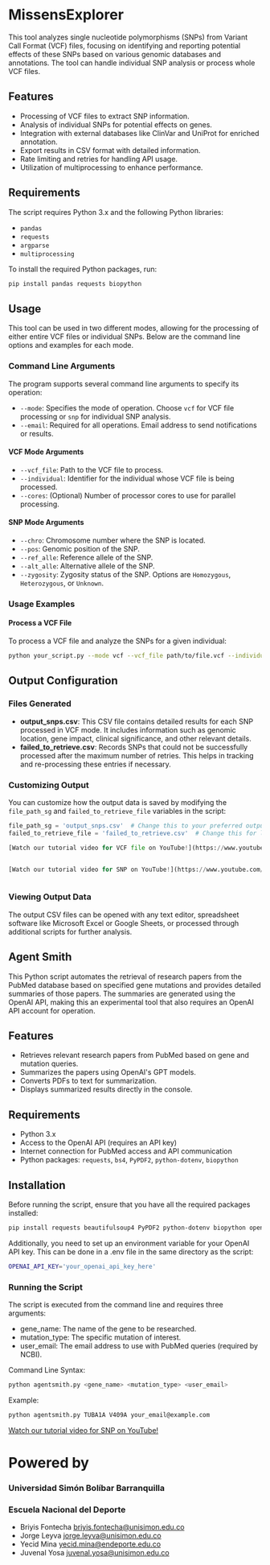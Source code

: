# MissensExplorer


This tool analyzes single nucleotide polymorphisms (SNPs) from Variant Call Format (VCF) files, focusing on identifying and reporting potential effects of these SNPs based on various genomic databases and annotations. The tool can handle individual SNP analysis or process whole VCF files.

## Features

- Processing of VCF files to extract SNP information.
- Analysis of individual SNPs for potential effects on genes.
- Integration with external databases like ClinVar and UniProt for enriched annotation.
- Export results in CSV format with detailed information.
- Rate limiting and retries for handling API usage.
- Utilization of multiprocessing to enhance performance.

## Requirements

The script requires Python 3.x and the following Python libraries:
- `pandas`
- `requests`
- `argparse`
- `multiprocessing`


To install the required Python packages, run:
```bash
pip install pandas requests biopython
```
## Usage

This tool can be used in two different modes, allowing for the processing of either entire VCF files or individual SNPs. Below are the command line options and examples for each mode.

### Command Line Arguments

The program supports several command line arguments to specify its operation:

- `--mode`: Specifies the mode of operation. Choose `vcf` for VCF file processing or `snp` for individual SNP analysis.
- `--email`: Required for all operations. Email address to send notifications or results.

#### VCF Mode Arguments

- `--vcf_file`: Path to the VCF file to process.
- `--individual`: Identifier for the individual whose VCF file is being processed.
- `--cores`: (Optional) Number of processor cores to use for parallel processing.

#### SNP Mode Arguments

- `--chro`: Chromosome number where the SNP is located.
- `--pos`: Genomic position of the SNP.
- `--ref_alle`: Reference allele of the SNP.
- `--alt_alle`: Alternative allele of the SNP.
- `--zygosity`: Zygosity status of the SNP. Options are `Homozygous`, `Heterozygous`, or `Unknown`.

### Usage Examples

#### Process a VCF File

To process a VCF file and analyze the SNPs for a given individual:

```bash
python your_script.py --mode vcf --vcf_file path/to/file.vcf --individual JohnDoe --email user@example.com --cores 4
```

## Output Configuration

### Files Generated

- **output_snps.csv**: This CSV file contains detailed results for each SNP processed in VCF mode. It includes information such as genomic location, gene impact, clinical significance, and other relevant details.
- **failed_to_retrieve.csv**: Records SNPs that could not be successfully processed after the maximum number of retries. This helps in tracking and re-processing these entries if necessary.

### Customizing Output

You can customize how the output data is saved by modifying the `file_path_sg` and `failed_to_retrieve_file` variables in the script:

```python
file_path_sg = 'output_snps.csv'  # Change this to your preferred output file path for successful SNP analyses
failed_to_retrieve_file = 'failed_to_retrieve.csv'  # Change this for logging failed SNP retrievals

[Watch our tutorial video for VCF file on YouTube!](https://www.youtube.com/watch?v=lduh43umNCc)


[Watch our tutorial video for SNP on YouTube!](https://www.youtube.com/watch?v=2y5LjD6Z92A)



```
### Viewing Output Data

The output CSV files can be opened with any text editor, spreadsheet software like Microsoft Excel or Google Sheets, or processed through additional scripts for further analysis.



## Agent Smith

This Python script automates the retrieval of research papers from the PubMed database based on specified gene mutations and provides detailed summaries of those papers. The summaries are generated using the OpenAI API, making this an experimental tool that also requires an OpenAI API account for operation.

## Features

- Retrieves relevant research papers from PubMed based on gene and mutation queries.
- Summarizes the papers using OpenAI's GPT models.
- Converts PDFs to text for summarization.
- Displays summarized results directly in the console.

## Requirements

- Python 3.x
- Access to the OpenAI API (requires an API key)
- Internet connection for PubMed access and API communication
- Python packages: `requests`, `bs4`, `PyPDF2`, `python-dotenv`, `biopython`

## Installation

Before running the script, ensure that you have all the required packages installed:

```bash
pip install requests beautifulsoup4 PyPDF2 python-dotenv biopython openai
```

Additionally, you need to set up an environment variable for your OpenAI API key. This can be done in a .env file in the same directory as the script:

```bash
OPENAI_API_KEY='your_openai_api_key_here'
```

### Running the Script

The script is executed from the command line and requires three arguments:

- gene_name: The name of the gene to be researched.
- mutation_type: The specific mutation of interest.
- user_email: The email address to use with PubMed queries (required by NCBI).

Command Line Syntax:

```bash
python agentsmith.py <gene_name> <mutation_type> <user_email>
```
Example:

```bash
python agentsmith.py TUBA1A V409A your_email@example.com
```

[Watch our tutorial video for SNP on YouTube!](https://www.youtube.com/watch?v=J19IQ_NZSGQ)



# Powered by

### Universidad Simón Bolíbar Barranquilla 
### Escuela Nacional del Deporte

- Briyis Fontecha briyis.fontecha@unisimon.edu.co
- Jorge Leyva jorge.leyva@unisimon.edu.co
- Yecid Mina yecid.mina@endeporte.edu.co
- Juvenal Yosa juvenal.yosa@unisimon.edu.co
